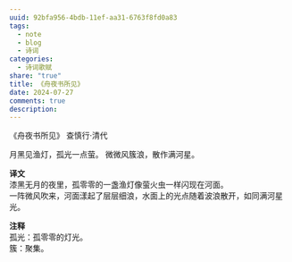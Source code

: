 ```yaml
---
uuid: 92bfa956-4bdb-11ef-aa31-6763f8fd0a83
tags:
  - note
  - blog
  - 诗词
categories:
  - 诗词歌赋
share: "true"
title: 《舟夜书所见》
date: 2024-07-27
comments: true
description: 
---
```


《舟夜书所见》
查慎行·清代

月黑见渔灯，孤光一点萤。
微微风簇浪，散作满河星。

**译文**  
漆黑无月的夜里，孤零零的一盏渔灯像萤火虫一样闪现在河面。  
一阵微风吹来，河面漾起了层层细浪，水面上的光点随着波浪散开，如同满河星光。

**注释**  
孤光：孤零零的灯光。  
簇：聚集。